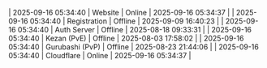 | 2025-09-16 05:34:40 | Website | Online | 2025-09-16 05:34:37 |
| 2025-09-16 05:34:40 | Registration | Offline | 2025-09-09 16:40:23 |
| 2025-09-16 05:34:40 | Auth Server | Offline | 2025-08-18 09:33:31 |
| 2025-09-16 05:34:40 | Kezan (PvE) | Offline | 2025-08-03 17:58:02 |
| 2025-09-16 05:34:40 | Gurubashi (PvP) | Offline | 2025-08-23 21:44:06 |
| 2025-09-16 05:34:40 | Cloudflare | Online | 2025-09-16 05:34:37 |

